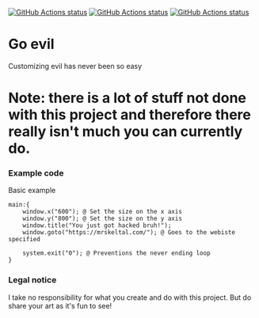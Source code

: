 [<!--lint ignore no-dead-urls-->![GitHub Actions status](https://github.com/s9rA16Bf4/go-evil/workflows/Building%20on%20latest%20ubuntu/badge.svg)](https://github.com/s9rA16Bf4/go-evil/actions?workflow=Building+on+latest+ubuntu)
[<!--lint ignore no-dead-urls-->![GitHub Actions status](https://github.com/s9rA16Bf4/go-evil/workflows/Building%20on%20latest%20macos/badge.svg)](https://github.com/s9rA16Bf4/go-evil/actions?workflow=Building+on+latest+macos)
[<!--lint ignore no-dead-urls-->![GitHub Actions status](https://github.com/s9rA16Bf4/go-evil/workflows/Building%20on%20latest%20windows/badge.svg)](https://github.com/s9rA16Bf4/go-evil/actions?workflow=Building+on+latest+windows)

# Go evil

Customizing evil has never been so easy

# Note: there is a lot of stuff not done with this project and therefore there really isn't much you can currently do.

### Example code
Basic example
```
main:{
    window.x("600"); @ Set the size on the x axis
    window.y("800"); @ Set the size on the y axis
    window.title("You just got hacked bruh!");
    window.goto("https://mrskeltal.com/"); @ Goes to the webiste specified

    system.exit("0"); @ Preventions the never ending loop
}
```


### Legal notice
I take no responsibility for what you create and do with this project. But do share your art as it's fun to see!

